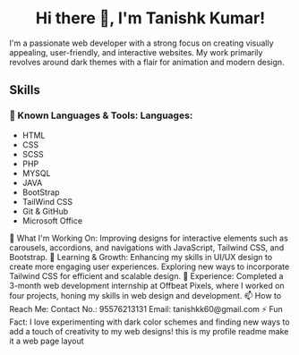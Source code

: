 <center><h1>Hi there 👋, I'm Tanishk Kumar!</h1></center>
<p>I'm a passionate web developer with a strong focus on creating visually appealing, user-friendly, and interactive websites. My work primarily revolves around dark themes with a flair for animation and modern design.</p>
<h2>Skills</h2>
<h3>🔧 Known Languages & Tools: Languages:</h3>
<ul>
  <li>HTML</li>
  <li>CSS</li>
  <li>SCSS</li>
  <li>PHP</li>
  <li>MYSQL</li>
  <li>JAVA</li>
  <li>BootStrap</li>
  <li>TailWind CSS</li>
  <li>Git & GitHub</li>
  <li>Microsoft Office</li>
</ul>
🚀 What I'm Working On: Improving designs for interactive elements such as carousels, accordions, and navigations with JavaScript, Tailwind CSS, and Bootstrap.
🌱 Learning & Growth: Enhancing my skills in UI/UX design to create more engaging user experiences. Exploring new ways to incorporate Tailwind CSS for efficient and scalable design.
💼 Experience: Completed a 3-month web development internship at Offbeat Pixels, where I worked on four projects, honing my skills in web design and development.
📫 How to Reach Me: Contact No.: 95576213131 Email: tanishkk60@gmail.com
⚡ Fun Fact: I love experimenting with dark color schemes and finding new ways to add a touch of creativity to my web designs!
this is my profile readme make it a web page layout
